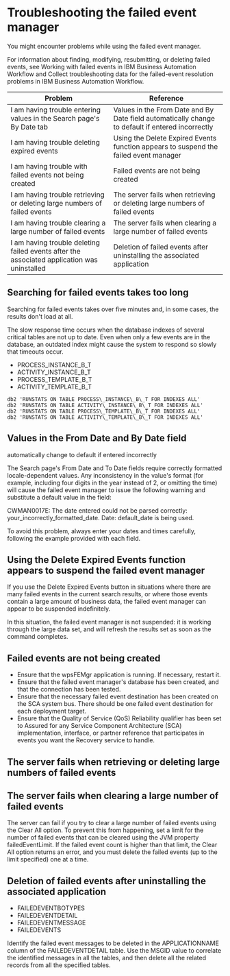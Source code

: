 <!-- image -->

# Troubleshooting the failed event manager

You might encounter problems while using the failed event manager.

For information about finding, modifying, resubmitting, or deleting failed events, see Working with failed events in IBM Business Automation Workflow and Collect troubleshooting data for the failed-event resolution problems
in IBM Business Automation Workflow.

| Problem                                                                                     | Reference                                                                                        |
|---------------------------------------------------------------------------------------------|--------------------------------------------------------------------------------------------------|
| I am having trouble entering values in the Search page's By Date tab                        | Values in the From Date and By Date field automatically change to default if entered incorrectly |
| I am having trouble deleting expired events                                                 | Using the Delete Expired Events function appears to suspend the failed event manager             |
| I am having trouble with failed events not being created                                    | Failed events are not being created                                                              |
| I am having trouble retrieving or deleting large numbers of failed events                   | The server fails when retrieving or deleting large numbers of failed events                      |
| I am having trouble clearing a large number of failed events                                | The server fails when clearing a large number of failed events                                   |
| I am having trouble deleting failed events after the associated application was uninstalled | Deletion of failed events after uninstalling the associated application                          |

## Searching for failed events takes too long

Searching for failed events takes over five minutes and, in some cases, the results don't load at
all.

The slow response time occurs when the database indexes of several critical tables are not up to
date. Even when only a few events are in the database, an outdated index might cause the system to
respond so slowly that timeouts occur.

- PROCESS\_INSTANCE\_B\_T
- ACTIVITY\_INSTANCE\_B\_T
- PROCESS\_TEMPLATE\_B\_T
- ACTIVITY\_TEMPLATE\_B\_T

```
db2 'RUNSTATS ON TABLE PROCESS\_INSTANCE\_B\_T FOR INDEXES ALL'
db2 'RUNSTATS ON TABLE ACTIVITY\_INSTANCE\_B\_T FOR INDEXES ALL'
db2 'RUNSTATS ON TABLE PROCESS\_TEMPLATE\_B\_T FOR INDEXES ALL'
db2 'RUNSTATS ON TABLE ACTIVITY\_TEMPLATE\_B\_T FOR INDEXES ALL'
```

## Values in the From Date and By Date field
automatically change to default if entered incorrectly

The Search page's From Date and To Date fields
require correctly formatted locale-dependent values. Any inconsistency in the value's format (for
example, including four digits in the year instead of 2, or omitting the time) will cause the failed
event manager to issue the following warning and substitute a default value in the field:

CWMAN0017E: The date entered could not be parsed correctly:
your\_incorrectly\_formatted\_date. Date: default\_date is being
used.

To avoid this problem, always enter your dates and times carefully, following the example
provided with each field.

## Using the Delete Expired Events function appears to suspend the failed event manager

If you use the Delete Expired Events button in situations where there are many failed events in
the current search results, or where those events contain a large amount of business data, the
failed event manager can appear to be suspended indefinitely.

In this situation, the failed event manager is not suspended: it is working through the large
data set, and will refresh the results set as soon as the command completes.

## Failed events are not being created

- Ensure that the wpsFEMgr application is running. If necessary, restart it.
- Ensure that the failed event manager's database has been created, and that the connection has
been tested.
- Ensure that the necessary failed event destination has been created on the SCA system bus. There
should be one failed event destination for each deployment target.
- Ensure that the Quality of Service (QoS) Reliability qualifier has been set
to Assured for any Service Component Architecture (SCA) implementation,
interface, or partner reference that participates in events you want the Recovery service to
handle.

## The server fails when retrieving or deleting large numbers of failed events

## The server fails when clearing a large number of failed events

The server can fail if you try to clear a large number of failed events using the Clear
All option. To prevent this from happening, set a limit for the number of failed events
that can be cleared using the JVM property failedEventLimit. If the failed event
count is higher than that limit, the Clear All option returns an error, and you
must delete the failed events (up to the limit specified) one at a time.

## Deletion of failed events after uninstalling the associated application

- FAILEDEVENTBOTYPES
- FAILEDEVENTDETAIL
- FAILEDEVENTMESSAGE
- FAILEDEVENTS

Identify the failed event messages to be deleted in the APPLICATIONNAME column of the
FAILEDEVENTDETAIL table. Use the MSGID value to correlate the identified messages
in all the tables, and then delete all the related records from all the specified tables.
